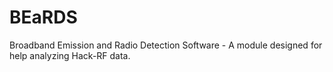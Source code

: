 # BEaRDS
Broadband Emission and Radio Detection Software - A module designed for help analyzing Hack-RF data.
